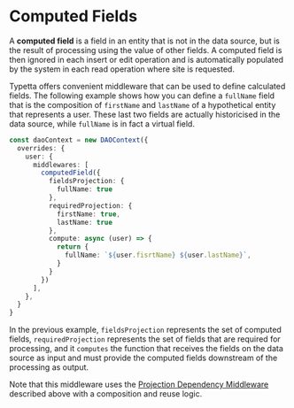 # Computed Fields

A **computed field** is a field in an entity that is not in the data source, but is the result of processing using the value of other fields. A computed field is then ignored in each insert or edit operation and is automatically populated by the system in each read operation where site is requested.

Typetta offers convenient middleware that can be used to define calculated fields. The following example shows how you can define a ``fullName`` field that is the composition of ``firstName`` and ``lastName`` of a hypothetical entity that represents a user. These last two fields are actually historicised in the data source, while ``fullName`` is in fact a virtual field.

```typescript
const daoContext = new DAOContext({
  overrides: {
    user: {
      middlewares: [
        computedField({
          fieldsProjection: {
            fullName: true
          },
          requiredProjection: {
            firstName: true,
            lastName: true
          },
          compute: async (user) => {
            return {
              fullName: `${user.fisrtName} ${user.lastName}`,
            }
          }
        })
      ],
    },
  }
}
```

In the previous example, ``fieldsProjection`` represents the set of computed fields, ``requiredProjection`` represents the set of fields that are required for processing, and it ``computes`` the function that receives the fields on the data source as input and must provide the computed fields downstream of the processing as output.

Note that this middleware uses the [Projection Dependency Middleware](./projection-dependency.md) described above with a composition and reuse logic.